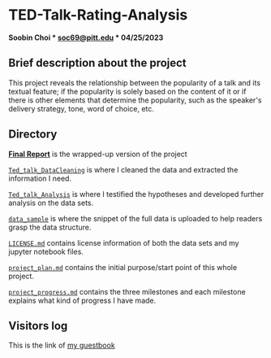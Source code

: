 # TED-Talk-Rating-Analysis

**Soobin Choi * soc69@pitt.edu * 04/25/2023**

## Brief description about the project
This project reveals the relationship between the popularity of a talk and its textual feature; if the popularity is solely based on the content of it or if there is other elements that determine the popularity, such as the speaker's delivery strategy, tone, word of choice, etc.

## Directory

[**Final Report**](https://github.com/Data-Science-for-Linguists-2023/TED-Talk-Rating-Analysis/blob/main/final_paper.md) is the wrapped-up version of the project

[`Ted_talk_DataCleaning`](https://github.com/Data-Science-for-Linguists-2023/TED-Talk-Rating-Analysis/blob/main/code/TED_talk_DataCleaning.ipynb) is where I cleaned the data and extracted the information I need. 

[`Ted_talk_Analysis`](https://github.com/Data-Science-for-Linguists-2023/TED-Talk-Rating-Analysis/blob/main/code/TED_talk_Analysis.ipynb) is where I testified the hypotheses and developed further analysis on the data sets.

[`data_sample`](https://github.com/Data-Science-for-Linguists-2023/TED-Talk-Rating-Analysis/tree/main/data_sample) is where the snippet of the full data is uploaded to help readers grasp the data structure.

[`LICENSE.md`](https://github.com/Data-Science-for-Linguists-2023/TED-Talk-Rating-Analysis/blob/main/LICENSE.md) contains license information of both the data sets and my jupyter notebook files.

[`project_plan.md`](https://github.com/Data-Science-for-Linguists-2023/TED-Talk-Rating-Analysis/blob/main/project_plan.md) contains the initial purpose/start point of this whole project.

[`project_progress.md`](https://github.com/Data-Science-for-Linguists-2023/TED-Talk-Rating-Analysis/blob/main/progress_report.md) contains the three milestones and each milestone explains what kind of progress I have made.



## Visitors log
This is the link of [my guestbook](https://github.com/Data-Science-for-Linguists-2023/Class-Lounge/blob/main/guestbooks/soobin.md)